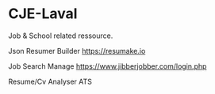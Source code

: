 # CJE-Laval
Job &amp; School related ressource.


Json Resumer Builder
https://resumake.io

Job Search Manage
https://www.jibberjobber.com/login.php

Resume/Cv Analyser ATS
